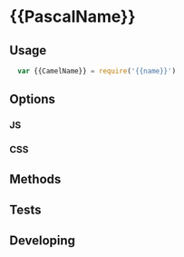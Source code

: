 # {{PascalName}}

## Usage
```js
  var {{CamelName}} = require('{{name}}')
```

## Options

### JS

### CSS

## Methods

## Tests

## Developing
